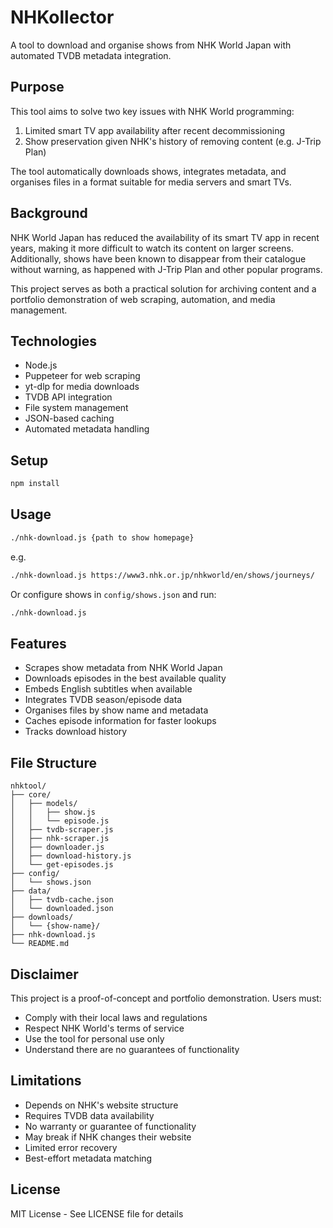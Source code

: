 # NHKollector

A tool to download and organise shows from NHK World Japan with automated TVDB metadata integration.

## Purpose

This tool aims to solve two key issues with NHK World programming:

1. Limited smart TV app availability after recent decommissioning
2. Show preservation given NHK's history of removing content (e.g. J-Trip Plan)

The tool automatically downloads shows, integrates metadata, and organises files in a format suitable for media servers and smart TVs.

## Background

NHK World Japan has reduced the availability of its smart TV app in recent years, making it more difficult to watch its content on larger screens. Additionally, shows have been known to disappear from their catalogue without warning, as happened with J-Trip Plan and other popular programs.

This project serves as both a practical solution for archiving content and a portfolio demonstration of web scraping, automation, and media management.

## Technologies

- Node.js
- Puppeteer for web scraping
- yt-dlp for media downloads
- TVDB API integration
- File system management
- JSON-based caching
- Automated metadata handling

## Setup

```bash
npm install
```

## Usage

```bash
./nhk-download.js {path to show homepage} 
```
e.g. 
```bash
./nhk-download.js https://www3.nhk.or.jp/nhkworld/en/shows/journeys/
```

Or configure shows in `config/shows.json` and run:

```bash
./nhk-download.js
```

## Features

- Scrapes show metadata from NHK World Japan
- Downloads episodes in the best available quality
- Embeds English subtitles when available
- Integrates TVDB season/episode data
- Organises files by show name and metadata
- Caches episode information for faster lookups
- Tracks download history

## File Structure

```
nhktool/
├── core/
│   ├── models/
│   │   ├── show.js
│   │   └── episode.js
│   ├── tvdb-scraper.js
│   ├── nhk-scraper.js
│   ├── downloader.js
│   ├── download-history.js
│   └── get-episodes.js
├── config/
│   └── shows.json
├── data/
│   ├── tvdb-cache.json
│   └── downloaded.json
├── downloads/
│   └── {show-name}/
├── nhk-download.js
└── README.md
```

## Disclaimer

This project is a proof-of-concept and portfolio demonstration. Users must:

- Comply with their local laws and regulations
- Respect NHK World's terms of service
- Use the tool for personal use only
- Understand there are no guarantees of functionality

## Limitations

- Depends on NHK's website structure
- Requires TVDB data availability
- No warranty or guarantee of functionality
- May break if NHK changes their website
- Limited error recovery
- Best-effort metadata matching

## License

MIT License - See LICENSE file for details
